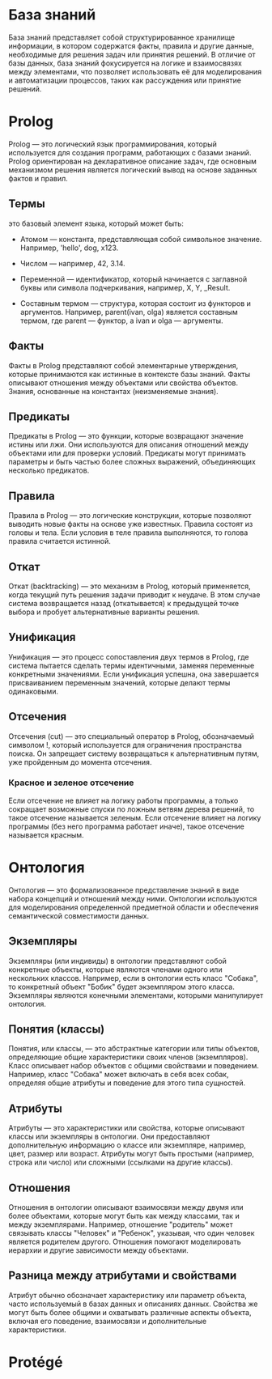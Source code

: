 # База знаний
База знаний представляет собой структурированное хранилище информации, в котором содержатся факты, правила и другие данные, необходимые для решения задач или принятия решений. В отличие от базы данных, база знаний фокусируется на логике и взаимосвязях между элементами, что позволяет использовать её для моделирования и автоматизации процессов, таких как рассуждения или принятие решений.


# Prolog
Prolog — это логический язык программирования, который используется для создания программ, работающих с базами знаний. Prolog ориентирован на декларативное описание задач, где основным механизмом решения является логический вывод на основе заданных фактов и правил.

## Термы
это базовый элемент языка, который может быть:

 - Атомом — константа, представляющая собой символьное значение. Например, 'hello', dog, x123.

 - Числом — например, 42, 3.14.
 
 - Переменной — идентификатор, который начинается с заглавной буквы или символа подчеркивания, например, X, Y, _Result.

 - Составным термом — структура, которая состоит из функторов и аргументов. Например, parent(ivan, olga) является составным термом, где parent — функтор, а ivan и olga — аргументы.

## Факты
Факты в Prolog представляют собой элементарные утверждения, которые принимаются как истинные в контексте базы знаний. Факты описывают отношения между объектами или свойства объектов. Знания, основанные на константах (неизменяемые знания).

## Предикаты
Предикаты в Prolog — это функции, которые возвращают значение истины или лжи. Они используются для описания отношений между объектами или для проверки условий. Предикаты могут принимать параметры и быть частью более сложных выражений, объединяющих несколько предикатов.

## Правила
Правила в Prolog — это логические конструкции, которые позволяют выводить новые факты на основе уже известных. Правила состоят из головы и тела. Если условия в теле правила выполняются, то голова правила считается истинной.

## Откат
Откат (backtracking) — это механизм в Prolog, который применяется, когда текущий путь решения задачи приводит к неудаче. В этом случае система возвращается назад (откатывается) к предыдущей точке выбора и пробует альтернативные варианты решения.

## Унификация
Унификация — это процесс сопоставления двух термов в Prolog, где система пытается сделать термы идентичными, заменяя переменные конкретными значениями. Если унификация успешна, она завершается присваиванием переменным значений, которые делают термы одинаковыми.

## Отсечения
Отсечения (cut) — это специальный оператор в Prolog, обозначаемый символом !, который используется для ограничения пространства поиска. Он запрещает систему возвращаться к альтернативным путям, уже пройденным до момента отсечения.

### Красное и зеленое отсечение
Если отсечение не влияет на логику работы программы, а только
сокращает возможные спуски по ложным ветвям дерева решений, то такое
отсечение называется зеленым. Если отсечение влияет на логику программы (без него программа работает иначе), такое отсечение называется красным.


# Онтология
Онтология — это формализованное представление знаний в виде набора концепций и отношений между ними. Онтологии используются для моделирования определенной предметной области и обеспечения семантической совместимости данных.

## Экземпляры
Экземпляры (или индивиды) в онтологии представляют собой конкретные объекты, которые являются членами одного или нескольких классов. Например, если в онтологии есть класс "Собака", то конкретный объект "Бобик" будет экземпляром этого класса. Экземпляры являются конечными элементами, которыми манипулирует онтология.

## Понятия (классы)
Понятия, или классы, — это абстрактные категории или типы объектов, определяющие общие характеристики своих членов (экземпляров). Класс описывает набор объектов с общими свойствами и поведением. Например, класс "Собака" может включать в себя всех собак, определяя общие атрибуты и поведение для этого типа сущностей.

## Атрибуты
Атрибуты — это характеристики или свойства, которые описывают классы или экземпляры в онтологии. Они предоставляют дополнительную информацию о классе или экземпляре, например, цвет, размер или возраст. Атрибуты могут быть простыми (например, строка или число) или сложными (ссылками на другие классы).

## Отношения
Отношения в онтологии описывают взаимосвязи между двумя или более объектами, которые могут быть как между классами, так и между экземплярами. Например, отношение "родитель" может связывать классы "Человек" и "Ребенок", указывая, что один человек является родителем другого. Отношения помогают моделировать иерархии и другие зависимости между объектами.

## Разница между атрибутами и свойствами
Атрибут обычно обозначает характеристику или параметр объекта, часто используемый в базах данных и описаниях данных. Свойства же могут быть более общими и охватывать различные аспекты объекта, включая его поведение, взаимосвязи и дополнительные характеристики.


# Protégé
